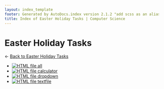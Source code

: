 ```yaml
---
layout: index_template
footer: Generated by AutoDocs.index version 2.1.2 "add scss as an alias for css" ⓒ Starwort, 2020
title: Index of Easter Holiday Tasks | Computer Science
---
```


# Easter Holiday Tasks

← [Back to Easter Holiday Tasks](..)

- [![HTML file](https://img.icons8.com/windows/512/bb86fc/regular-document.png) all](Paper_2/easter_holiday_tasks/all.html)
- [![HTML file](https://img.icons8.com/windows/512/bb86fc/regular-document.png) calculator](Paper_2/easter_holiday_tasks/calculator.html)
- [![HTML file](https://img.icons8.com/windows/512/bb86fc/regular-document.png) dropdown](Paper_2/easter_holiday_tasks/dropdown.html)
- [![HTML file](https://img.icons8.com/windows/512/bb86fc/regular-document.png) textfile](Paper_2/easter_holiday_tasks/textfile.html)
